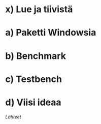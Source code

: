 # x) Lue ja tiivistä

# a) Paketti Windowsia

# b) Benchmark

# c) Testbench

# d) Viisi ideaa

###### Lähteet

